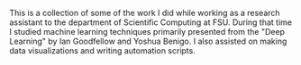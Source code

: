 This is a collection of some of the work I did while working as a research assistant to the department of Scientific Computing at FSU. During that time I studied machine learning techniques primarily presented from the "Deep Learning" by Ian Goodfellow and Yoshua Benigo. I also assisted on making data visualizations and writing automation scripts.
